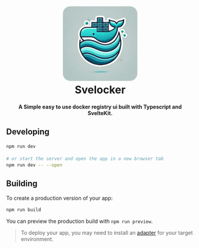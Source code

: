 # <div align="center"><img  src="./.gitlab/svelocker-logo-rounded.png" width="200"/> <br />Svelocker </div>
<div align="center"><h4>A Simple easy to use docker registry ui built with Typescript and SvelteKit.</h3></div>


## Developing

```bash
npm run dev

# or start the server and open the app in a new browser tab
npm run dev -- --open
```

## Building

To create a production version of your app:

```bash
npm run build
```

You can preview the production build with `npm run preview`.

> To deploy your app, you may need to install an [adapter](https://svelte.dev/docs/kit/adapters) for your target environment.
